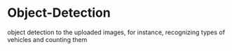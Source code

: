 # Object-Detection
object detection to the uploaded images, for instance, recognizing types of vehicles and counting them

